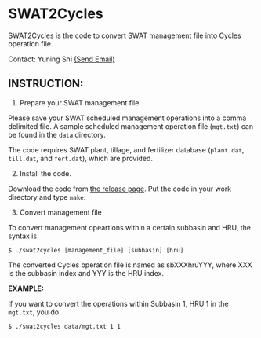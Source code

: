 
SWAT2Cycles
===========

SWAT2Cycles is the code to convert SWAT management file into Cycles operation file.

Contact: Yuning Shi [(Send Email)](mailto:yshi@psu.edu)


INSTRUCTION:
------------

1. Prepare your SWAT management file

  Please save your SWAT scheduled management operations into a comma delimited file.
  A sample scheduled management operation file (`mgt.txt`) can be found in the `data` directory.
  
  The code requires SWAT plant, tillage, and fertilizer database (`plant.dat`, `till.dat`, and `fert.dat`), which are provided.
  
2. Install the code.

  Download the code from [the release page](https://github.com/shiyuning/SWAT2Cycles/releases).
  Put the code in your work directory and type `make`.

3. Convert management file

  To convert management opeartions within a certain subbasin and HRU, the syntax is
  
  ```shell
  $ ./swat2cycles [management_file] [subbasin] [hru]
  ```
  
  The converted Cycles operation file is named as sbXXXhruYYY, where XXX is the subbasin index and YYY is the HRU index.

  **EXAMPLE:**
    
  If you want to convert the operations within Subbasin 1, HRU 1 in the `mgt.txt`, you do
    
  ```shell
  $ ./swat2cycles data/mgt.txt 1 1
  ```
